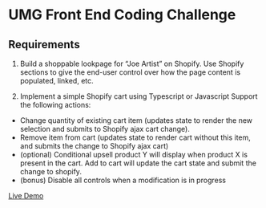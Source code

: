 # UMG Front End Coding Challenge

## Requirements

1) Build a shoppable lookpage for “Joe Artist” on Shopify. Use Shopify sections to give the end-user control over how the page content is populated, linked, etc.

2) Implement a simple Shopify cart using Typescript or Javascript
Support the following actions:
- Change quantity of existing cart item (updates state to render the new selection and submits to Shopify ajax cart change).
- Remove item from cart (updates state to render cart without this item, and submits the change to Shopify ajax cart)
- (optional) Conditional upsell product Y will display when product X is present in the cart. Add to cart will update the cart state and submit the change to shopify.
- (bonus) Disable all controls when a modification is in progress


[Live Demo](https://umg-assessment-murillo.myshopify.com/)